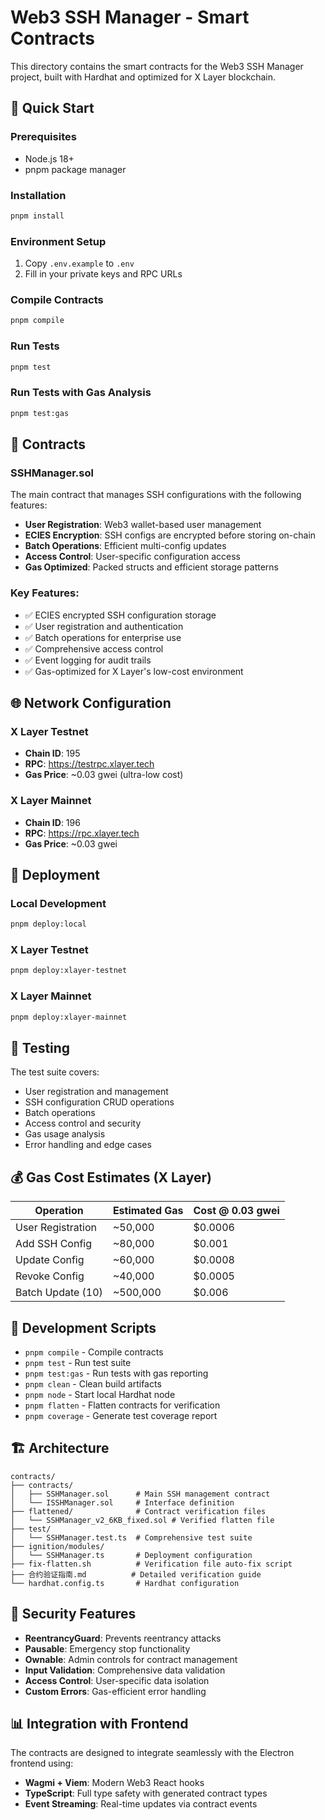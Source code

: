 # Web3 SSH Manager - Smart Contracts

This directory contains the smart contracts for the Web3 SSH Manager project, built with Hardhat and optimized for X Layer blockchain.

## 🚀 Quick Start

### Prerequisites
- Node.js 18+
- pnpm package manager

### Installation
```bash
pnpm install
```

### Environment Setup
1. Copy `.env.example` to `.env`
2. Fill in your private keys and RPC URLs

### Compile Contracts
```bash
pnpm compile
```

### Run Tests
```bash
pnpm test
```

### Run Tests with Gas Analysis
```bash
pnpm test:gas
```

## 📄 Contracts

### SSHManager.sol
The main contract that manages SSH configurations with the following features:
- **User Registration**: Web3 wallet-based user management
- **ECIES Encryption**: SSH configs are encrypted before storing on-chain
- **Batch Operations**: Efficient multi-config updates
- **Access Control**: User-specific configuration access
- **Gas Optimized**: Packed structs and efficient storage patterns

### Key Features:
- ✅ ECIES encrypted SSH configuration storage
- ✅ User registration and authentication
- ✅ Batch operations for enterprise use
- ✅ Comprehensive access control
- ✅ Event logging for audit trails
- ✅ Gas-optimized for X Layer's low-cost environment

## 🌐 Network Configuration

### X Layer Testnet
- **Chain ID**: 195
- **RPC**: https://testrpc.xlayer.tech
- **Gas Price**: ~0.03 gwei (ultra-low cost)

### X Layer Mainnet
- **Chain ID**: 196
- **RPC**: https://rpc.xlayer.tech
- **Gas Price**: ~0.03 gwei

## 🚀 Deployment

### Local Development
```bash
pnpm deploy:local
```

### X Layer Testnet
```bash
pnpm deploy:xlayer-testnet
```

### X Layer Mainnet
```bash
pnpm deploy:xlayer-mainnet
```

## 🧪 Testing

The test suite covers:
- User registration and management
- SSH configuration CRUD operations
- Batch operations
- Access control and security
- Gas usage analysis
- Error handling and edge cases

## 💰 Gas Cost Estimates (X Layer)

| Operation | Estimated Gas | Cost @ 0.03 gwei |
|-----------|--------------|------------------|
| User Registration | ~50,000 | $0.0006 |
| Add SSH Config | ~80,000 | $0.001 |
| Update Config | ~60,000 | $0.0008 |
| Revoke Config | ~40,000 | $0.0005 |
| Batch Update (10) | ~500,000 | $0.006 |

## 🔧 Development Scripts

- `pnpm compile` - Compile contracts
- `pnpm test` - Run test suite
- `pnpm test:gas` - Run tests with gas reporting
- `pnpm clean` - Clean build artifacts
- `pnpm node` - Start local Hardhat node
- `pnpm flatten` - Flatten contracts for verification
- `pnpm coverage` - Generate test coverage report

## 🏗 Architecture

```
contracts/
├── contracts/
│   ├── SSHManager.sol      # Main SSH management contract
│   └── ISSHManager.sol     # Interface definition
├── flattened/              # Contract verification files
│   └── SSHManager_v2_6KB_fixed.sol # Verified flatten file
├── test/
│   └── SSHManager.test.ts  # Comprehensive test suite
├── ignition/modules/
│   └── SSHManager.ts       # Deployment configuration
├── fix-flatten.sh          # Verification file auto-fix script
├── 合约验证指南.md          # Detailed verification guide
└── hardhat.config.ts       # Hardhat configuration
```

## 🔐 Security Features

- **ReentrancyGuard**: Prevents reentrancy attacks
- **Pausable**: Emergency stop functionality
- **Ownable**: Admin controls for contract management
- **Input Validation**: Comprehensive data validation
- **Access Control**: User-specific data isolation
- **Custom Errors**: Gas-efficient error handling

## 📊 Integration with Frontend

The contracts are designed to integrate seamlessly with the Electron frontend using:
- **Wagmi + Viem**: Modern Web3 React hooks
- **TypeScript**: Full type safety with generated contract types
- **Event Streaming**: Real-time updates via contract events

